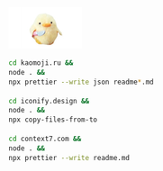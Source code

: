 ![](knifechickcover.jpg)

```bash
cd kaomoji.ru &&
node . &&
npx prettier --write json readme*.md

cd iconify.design &&
node . &&
npx copy-files-from-to

cd context7.com &&
node . &&
npx prettier --write readme.md
```
